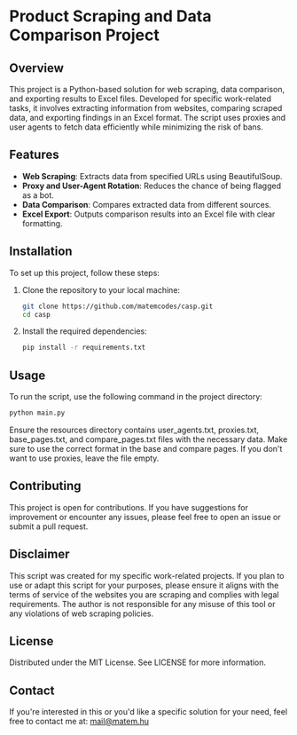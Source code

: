 # Product Scraping and Data Comparison Project

## Overview

This project is a Python-based solution for web scraping, data comparison, and exporting results to Excel files. Developed for specific work-related tasks, it involves extracting information from websites, comparing scraped data, and exporting findings in an Excel format. The script uses proxies and user agents to fetch data efficiently while minimizing the risk of bans.

## Features

- **Web Scraping**: Extracts data from specified URLs using BeautifulSoup.
- **Proxy and User-Agent Rotation**: Reduces the chance of being flagged as a bot.
- **Data Comparison**: Compares extracted data from different sources.
- **Excel Export**: Outputs comparison results into an Excel file with clear formatting.

## Installation

To set up this project, follow these steps:

1. Clone the repository to your local machine:

    ```bash
    git clone https://github.com/matemcodes/casp.git
    cd casp
    ```

2. Install the required dependencies:

    ```bash
    pip install -r requirements.txt
    ```

## Usage

To run the script, use the following command in the project directory:

```bash
python main.py
```

Ensure the resources directory contains user_agents.txt, proxies.txt, base_pages.txt, and compare_pages.txt files with the necessary data.
Make sure to use the correct format in the base and compare pages. If you don't want to use proxies, leave the file empty.

## Contributing

This project is open for contributions. If you have suggestions for improvement or encounter any issues, please feel free to open an issue or submit a pull request.

## Disclaimer

This script was created for my specific work-related projects. If you plan to use or adapt this script for your purposes, please ensure it aligns with the terms of service of the websites you are scraping and complies with legal requirements. The author is not responsible for any misuse of this tool or any violations of web scraping policies.

## License
Distributed under the MIT License. See LICENSE for more information.

## Contact
If you're interested in this or you'd like a specific solution for your need, feel free to contact me at: mail@matem.hu